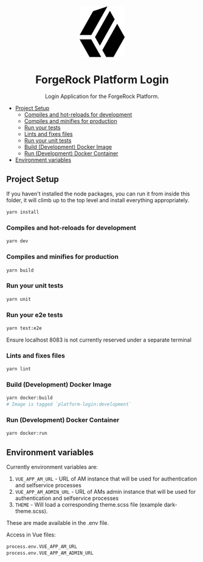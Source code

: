 <!-- Copyright 2019 ForgeRock AS. All Rights Reserved

Use of this code requires a commercial software license with ForgeRock AS.
or with one of its affiliates. All use shall be exclusively subject
to such license between the licensee and ForgeRock AS. -->
<div align="center">
  <img width="120" src="logo.png">
  <h1>ForgeRock Platform Login</h1>
  Login Application for the ForgeRock Platform.
  <p>
</div>

- [Project Setup](#project-setup)
  - [Compiles and hot-reloads for development](#compiles-and-hot-reloads-for-development)
  - [Compiles and minifies for production](#compiles-and-minifies-for-production)
  - [Run your tests](#run-your-tests)
  - [Lints and fixes files](#lints-and-fixes-files)
  - [Run your unit tests](#run-your-unit-tests)
  - [Build (Development) Docker Image](#build-development-docker-image)
  - [Run (Development) Docker Container](#run-development-docker-container)
- [Environment variables](#environment-variables)

## Project Setup

If you haven't installed the node packages, you can run it from inside this folder, it will climb up to the top level and install everything appropriately.

```sh
yarn install
```

### Compiles and hot-reloads for development

```sh
yarn dev
```

### Compiles and minifies for production

```sh
yarn build
```

### Run your unit tests

```sh
yarn unit
```

### Run your e2e tests

```sh
yarn test:e2e
```

Ensure localhost 8083 is not currently reserved under a separate terminal

### Lints and fixes files

```sh
yarn lint
```

### Build (Development) Docker Image

```sh
yarn docker:build
# Image is tagged `platform-login:development`
```

### Run (Development) Docker Container

```sh
yarn docker:run
```

## Environment variables

Currently environment variables are:

1) `VUE_APP_AM_URL` - URL of AM instance that will be used for authentication and selfservice processes
2) `VUE_APP_AM_ADMIN_URL` - URL of AMs admin instance that will be used for authentication and selfservice processes
3) `THEME` - Will load a corresponding theme.scss file (example dark-theme.scss).

These are made available in the .env file.

Access in Vue files:

```sh
process.env.VUE_APP_AM_URL
process.env.VUE_APP_AM_ADMIN_URL
```
